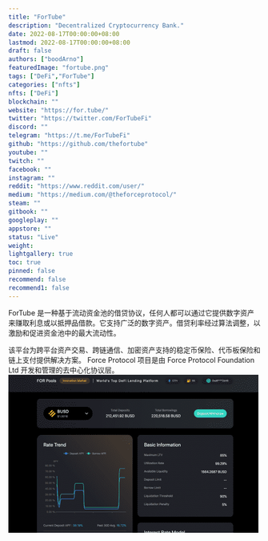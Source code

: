 ```yaml
---
title: "ForTube"
description: "Decentralized Cryptocurrency Bank."
date: 2022-08-17T00:00:00+08:00
lastmod: 2022-08-17T00:00:00+08:00
draft: false
authors: ["boodArno"]
featuredImage: "fortube.png"
tags: ["DeFi","ForTube"]
categories: ["nfts"]
nfts: ["DeFi"]
blockchain: ""
website: "https://for.tube/"
twitter: "https://twitter.com/ForTubeFi"
discord: ""
telegram: "https://t.me/ForTubeFi"
github: "https://github.com/thefortube"
youtube: ""
twitch: ""
facebook: ""
instagram: ""
reddit: "https://www.reddit.com/user/"
medium: "https://medium.com/@theforceprotocol/"
steam: ""
gitbook: ""
googleplay: ""
appstore: ""
status: "Live"
weight: 
lightgallery: true
toc: true
pinned: false
recommend: false
recommend1: false
---
```


ForTube 是一种基于流动资金池的借贷协议，任何人都可以通过它提供数字资产来赚取利息或以抵押品借款。它支持广泛的数字资产。借贷利率经过算法调整，以激励和促进资金池中的最大流动性。

该平台为跨平台资产交易、跨链通信、加密资产支持的稳定币保险、代币板保险和链上支付提供解决方案。 Force Protocol 项目是由 Force Protocol Foundation Ltd 开发和管理的去中心化协议层。![fortube-dapp-defi-ethereum-image2-500x315_06972e708b0da6128b99516d6a0e8cc2](fortube-dapp-defi-ethereum-image2-500x315_06972e708b0da6128b99516d6a0e8cc2.png)